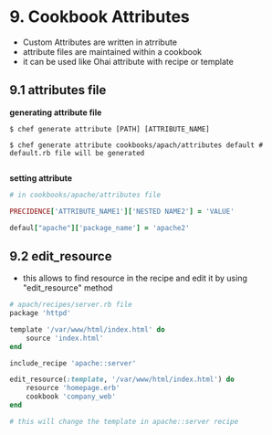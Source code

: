# 9. Cookbook Attributes
* Custom Attributes are written in atrribute
* attribute files are maintained within a cookbook
* it can be used like Ohai attribute with recipe or template

## 9.1 attributes file

**generating attribute file**
```shell
$ chef generate attribute [PATH] [ATTRIBUTE_NAME]

$ chef generate attribute cookbooks/apach/attributes default # default.rb file will be generated


```

**setting attribute**
```ruby
# in cookbooks/apache/attributes file

PRECIDENCE['ATTRIBUTE_NAME1']['NESTED NAME2'] = 'VALUE'

defaul["apache"]['package_name'] = 'apache2'
```

## 9.2 edit_resource
* this allows to find resource in the recipe and edit it by using "edit_resource" method

```ruby
# apach/recipes/server.rb file
package 'httpd'

template '/var/www/html/index.html' do
    source 'index.html'
end
```

```ruby
include_recipe 'apache::server'

edit_resource(:template, '/var/www/html/index.html') do
    resource 'homepage.erb'
    cookbook 'company_web'
end

# this will change the template in apache::server recipe
```

